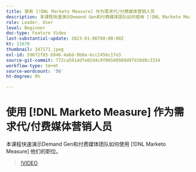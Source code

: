 ```yaml
---
title: 使用 [!DNL Marketo Measure] 作为需求代/付费媒体营销人员
description: 本课程快速演示Demand Gen和付费媒体团队如何使用 [!DNL Marketo Measure] 他们的职位。
role: Leader, User
level: Beginner
doc-type: Feature Video
last-substantial-update: 2023-01-06T00:00:00Z
kt: 11670
thumbnail: 347171.jpeg
exl-id: 596f2f85-b946-4a6d-9b0a-6cc2456c17e3
source-git-commit: 772ca501ddfe02d4c9f06580989d97d10d8c3334
workflow-type: tm+mt
source-wordcount: '56'
ht-degree: 0%

---
```


# 使用 [!DNL Marketo Measure] 作为需求代/付费媒体营销人员

本课程快速演示Demand Gen和付费媒体团队如何使用 [!DNL Marketo Measure] 他们的职位。

>[!VIDEO](https://video.tv.adobe.com/v/347171/?quality=12&learn=on)
